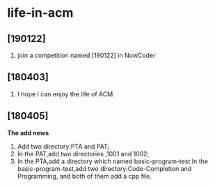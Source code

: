 # life-in-acm
## [190122]
1. join a competition named [190122] in NowCoder
## [180403]
1. I hope I can enjoy the life of ACM.

## [180405]
**The add news**
1. Add two directory:PTA and PAT;
2. In the PAT,add two directories ,1001 and 1002;
3. In the PTA,add a directory which named basic-program-test.In the basic-program-test,add two directory:Code-Completion and Programming, and both of them  add a cpp file.



